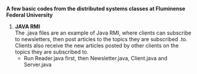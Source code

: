 <b>A few basic codes from the distributed systems classes at Fluminense Federal University</b>

<ol><li><b>JAVA RMI</b><br/>
The .java files are an example of Java RMI, where clients can subscribe to newsletters, then post articles to the topics they are subscribed .to. Clients also receive the new articles posted by other clients on the topics they are subscribed to.<br/>
<ul><li> Run Reader.java first, then Newsletter.java, Client.java and Server.java</li></ul>
  </li></ol>
